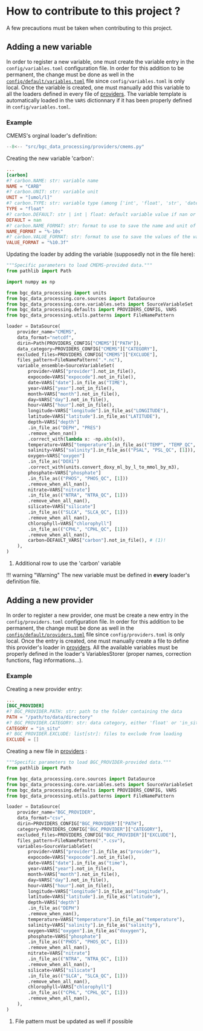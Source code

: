 # How to contribute to this project ?

A few precautions must be taken when contributing to this project.

## Adding a new variable
In order to register a new variable, one must create the variable entry in the `config/variables.toml` configuration file. In order for this addition to be permanent, the change must be done as well in the [`config/default/variables.toml`]({{repo_blob}}/config/default/variables.toml) file since `config/variables.toml` is only local.
Once the variable is created, one must manually add this variable to all the loaders defined in every file of [providers]({{fix_url("reference/providers")}}). The variable template is automatically loaded in the `VARS` dictionnary if it has been properly defined in `config/variables.toml`.
### Example
CMEMS's orginal loader's definition:
``` python title="src/bgc_data_processing/providers/cmems.py"
--8<-- "src/bgc_data_processing/providers/cmems.py"
```

Creating the new variable 'carbon':
``` toml title="config/variables.toml"
...
[carbon]
#? carbon.NAME: str: variable name
NAME = "CARB"
#? carbon.UNIT: str: variable unit
UNIT = "[umol/l]"
#? carbon.TYPE: str: variable type (among ['int', 'float', 'str', 'datetime64[ns]'])
TYPE = "float"
#? carbon.DEFAULT: str | int | float: default variable value if nan or not existing
DEFAULT = nan
#? carbon.NAME_FORMAT: str: format to use to save the name and unit of the variable as text
NAME_FORMAT = "%-10s"
#? carbon.VALUE_FORMAT: str: format to use to save the values of the variable as text
VALUE_FORMAT = "%10.3f"
```

Updating the loader by adding the variable (supposedly not in the file here):

``` python hl_lines="50" title="bgc_data_processing/providers/cmems.py"
"""Specific parameters to load CMEMS-provided data."""
from pathlib import Path

import numpy as np

from bgc_data_processing import units
from bgc_data_processing.core.sources import DataSource
from bgc_data_processing.core.variables.sets import SourceVariableSet
from bgc_data_processing.defaults import PROVIDERS_CONFIG, VARS
from bgc_data_processing.utils.patterns import FileNamePattern

loader = DataSource(
    provider_name="CMEMS",
    data_format="netcdf",
    dirin=Path(PROVIDERS_CONFIG["CMEMS"]["PATH"]),
    data_category=PROVIDERS_CONFIG["CMEMS"]["CATEGORY"],
    excluded_files=PROVIDERS_CONFIG["CMEMS"]["EXCLUDE"],
    files_pattern=FileNamePattern(".*.nc"),
    variable_ensemble=SourceVariableSet(
        provider=VARS["provider"].not_in_file(),
        expocode=VARS["expocode"].not_in_file(),
        date=VARS["date"].in_file_as("TIME"),
        year=VARS["year"].not_in_file(),
        month=VARS["month"].not_in_file(),
        day=VARS["day"].not_in_file(),
        hour=VARS["hour"].not_in_file(),
        longitude=VARS["longitude"].in_file_as("LONGITUDE"),
        latitude=VARS["latitude"].in_file_as("LATITUDE"),
        depth=VARS["depth"]
        .in_file_as("DEPH", "PRES")
        .remove_when_nan()
        .correct_with(lambda x: -np.abs(x)),
        temperature=VARS["temperature"].in_file_as(("TEMP", "TEMP_QC", [1])),
        salinity=VARS["salinity"].in_file_as(("PSAL", "PSL_QC", [1])),
        oxygen=VARS["oxygen"]
        .in_file_as("DOX1")
        .correct_with(units.convert_doxy_ml_by_l_to_mmol_by_m3),
        phosphate=VARS["phosphate"]
        .in_file_as(("PHOS", "PHOS_QC", [1]))
        .remove_when_all_nan(),
        nitrate=VARS["nitrate"]
        .in_file_as(("NTRA", "NTRA_QC", [1]))
        .remove_when_all_nan(),
        silicate=VARS["silicate"]
        .in_file_as(("SLCA", "SLCA_QC", [1]))
        .remove_when_all_nan(),
        chlorophyll=VARS["chlorophyll"]
        .in_file_as(("CPHL", "CPHL_QC", [1]))
        .remove_when_all_nan(),
        carbon=DEFAULT_VARS["carbon"].not_in_file(), # (1)!
    ),
)

```

1. Additional row to use the 'carbon' variable

!!! warning "Warning"
    The new variable must be defined in **every** loader's definition file.

## Adding a new provider
In order to register a new provider, one must be create a new entry in the `config/providers.toml` configuration file. In order for this addition to be permanent, the change must be done as well in the [`config/default/providers.toml`]({{repo_blob}}/config/default/providers.toml) file since `config/providers.toml` is only local.
Once the entry is created, one must manually create a file to define this provider's loader in [providers]({{repo_tree}}/src/bgc_data_processing/providers). All the available variables must be properly defined in the loader's VariablesStorer (proper names, correction functions, flag informations...).

### Example
Creating a new provider entry:

``` toml title="config/providers.toml"
...
[BGC_PROVIDER]
#? BGC_PROVIDER.PATH: str: path to the folder containing the data
PATH = "/path/to/data/directory"
#? BGC_PROVIDER.CATEGORY: str: data category, either 'float' or 'in_situ'
CATEGORY = "in_situ"
#? BGC_PROVIDER.EXCLUDE: list[str]: files to exclude from loading
EXCLUDE = []
```

Creating a new file in [providers]({{repo_tree}}/src/bgc_data_processing/providers) :

``` py title="bgc_data_processing/providers/bgc_provider.py"
"""Specific parameters to load BGC_PROVIDER-provided data."""
from pathlib import Path

from bgc_data_processing.core.sources import DataSource
from bgc_data_processing.core.variables.sets import SourceVariableSet
from bgc_data_processing.defaults import PROVIDERS_CONFIG, VARS
from bgc_data_processing.utils.patterns import FileNamePattern

loader = DataSource(
    provider_name="BGC_PROVIDER",
    data_format="csv",
    dirin=PROVIDERS_CONFIG["BGC_PROVIDER"]["PATH"],
    category=PROVIDERS_CONFIG["BGC_PROVIDER"]["CATEGORY"],
    excluded_files=PROVIDERS_CONFIG["BGC_PROVIDER"]["EXCLUDE"],
    files_pattern=FileNamePattern(".*.csv"),                                             # (1)!
    variables=SourceVariableSet(
        provider=VARS["provider"].in_file_as("provider"),
        expocode=VARS["expocode"].not_in_file(),
        date=VARS["date"].in_file_as("time"),
        year=VARS["year"].not_in_file(),
        month=VARS["month"].not_in_file(),
        day=VARS["day"].not_in_file(),
        hour=VARS["hour"].not_in_file(),
        longitude=VARS["longitude"].in_file_as("longitude"),
        latitude=VARS["latitude"].in_file_as("latitude"),
        depth=VARS["depth"]
        .in_file_as("DEPH")
        .remove_when_nan(),
        temperature=VARS["temperature"].in_file_as("temperature"),
        salinity=VARS["salinity"].in_file_as("salinity"),
        oxygen=VARS["oxygen"].in_file_as("doxygen"),
        phosphate=VARS["phosphate"]
        .in_file_as(("PHOS", "PHOS_QC", [1]))
        .remove_when_all_nan(),
        nitrate=VARS["nitrate"]
        .in_file_as(("NTRA", "NTRA_QC", [1]))
        .remove_when_all_nan(),
        silicate=VARS["silicate"]
        .in_file_as(("SLCA", "SLCA_QC", [1]))
        .remove_when_all_nan(),
        chlorophyll=VARS["chlorophyll"]
        .in_file_as(("CPHL", "CPHL_QC", [1]))
        .remove_when_all_nan(),
    ),
)
```

1. File pattern must be updated as well if possible
